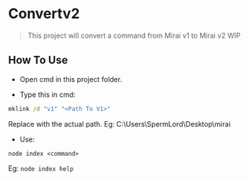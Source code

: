 # Convertv2

> This project will convert a command from Mirai v1 to Mirai v2
> WIP

## How To Use

- Open cmd in this project folder.

- Type this in cmd:
```cmd
mklink /d "v1" "<Path To V1>"
```

Replace <Path To V1> with the actual path. Eg: C:\Users\SpermLord\Desktop\mirai

- Use:
```
node index <command>
```

Eg: ```node index help```
